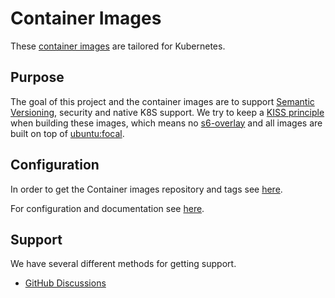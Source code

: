 # Container Images

These [container images](https://github.com/truecharts/containers) are tailored for Kubernetes.

## Purpose

The goal of this project and the container images are to support [Semantic Versioning](https://semver.org/), security and native K8S support.
We try to keep a [KISS principle](https://en.wikipedia.org/wiki/KISS_principle) when building these images, which means no [s6-overlay](https://github.com/just-containers/s6-overlay) and all images are built on top of [ubuntu:focal](https://hub.docker.com/_/ubuntu).

## Configuration

In order to get the Container images repository and tags see [here](https://github.com/orgs/truecharts/packages?ecosystem=container&visibility=public).

For configuration and documentation see [here](https://truecharts/containers/getting-started/).

## Support

We have several different methods for getting support.

- [GitHub Discussions](https://github.com/truecharts/apps/discussions)
